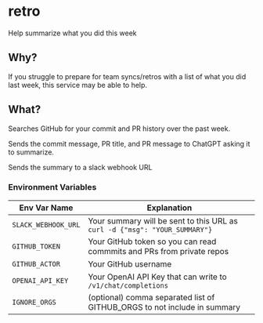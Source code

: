 # retro

Help summarize what you did this week

## Why?

If you struggle to prepare for team syncs/retros with a list of what you did last week, this service may be able to help.

## What?

Searches GitHub for your commit and PR history over the past week. 

Sends the commit message, PR title, and PR message to ChatGPT asking it to summarize.

Sends the summary to a slack webhook URL

### Environment Variables

| Env Var Name       | Explanation                                                                |
|------------------- |--------------------------------------------------------------------------- |
| `SLACK_WEBHOOK_URL`| Your summary will be sent to this URL as `curl -d {"msg": "YOUR_SUMMARY"}` |
| `GITHUB_TOKEN`     | Your GitHub token so you can read commmits and PRs from private repos      |
| `GITHUB_ACTOR`     | Your GitHub username                                                       |
| `OPENAI_API_KEY`   | Your OpenAI API Key that can write to `/v1/chat/completions`               |
| `IGNORE_ORGS`      | (optional) comma separated list of GITHUB_ORGS to not include in summary   |
